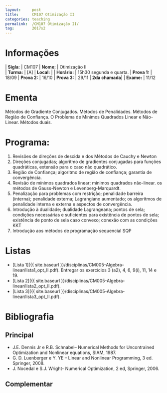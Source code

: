 ```yaml
---
layout:     post
title:      CM107 Otimização II
categories: teaching
permalink:  /CM107 Otimização II/
tag:        2017s2
---
```


# Informações

  | **Sigla:**   | CM107
  | **Nome:**    | Otimização II  
  | **Turma:**   | [A]
  | **Local:**   | 
  | **Horário:** | 15h30 segunda e quarta. 
  | **Prova 1:** | 18/09
  | **Prova 2:** | 16/10
  | **Prova 3:** | 29/11
  | **2da chamada**| 
  | **Exame:**   | 11/12

# Ementa
  
  Métodos de Gradiente Conjugados.
  Métodos de Penalidades.
  Métodos de Região de Confiança.
  O Problema de Mínimos Quadrados Linear e Não-Linear. 
  Métodos duais.

# Programa:
 
 1. Revisões de direções de descida e dos Métodos de Cauchy e Newton
 2. Direções conjugadas; algoritmo de gradientes conjugadas para funções quadráticas, 
 extensão para o caso não quadrático.
 3. Região de Confiança; algoritmo de região de confiança; garantia de convergência.
 4. Revisão de mínimos quadrados linear; mínimos quadrados não-linear. 
 os métodos de Gauss-Newton e Levenberg-Marquardt.
 5. Penalização para problemas com restrição; 
 penalidade barreira (interna); penalidade externa; Lagrangiano aumentado; 
 os algoritmos de penalidade interna e externa e aspectos de convergência.
 6. Introdução à dualidade; dualidade Lagrangeana; pontos de sela; 
 condições necessárias e suficientes para existência de pontos de sela; 
 existência de ponto de sela caso convexo; conexão com as condições KKT
 7. Introdução aos métodos de programação sequencial SQP

# Listas
  
  - [Lista 1]({{ site.baseurl }}/disciplinas/CM005-Algebra-linear/lista1_opt_II.pdf). Entregar os exercícios 3 (a2), 4, 6, 9(i), 11, 14 e 19.
  - [Lista 2]({{ site.baseurl }}/disciplinas/CM005-Algebra-linear/lista2_opt_II.pdf).
  - [Lista 3]({{ site.baseurl }}/disciplinas/CM005-Algebra-linear/lista3_opt_II.pdf). 
  
# Bibliografia

## Principal

- J.E. Dennis Jr e R.B. Schnabel– Numerical Methods for Uncontrained Optimization and 
  Nonlinear equations, SIAM, 1987.
- G. D. Luenberger e Y. YE – Linear and Nonlinear Programming, 
3 ed. Springer, 2008.
- J. Nocedal e S.J. Wright- Numerical Optimization, 2 ed, Springer, 2006.

## Complementar
